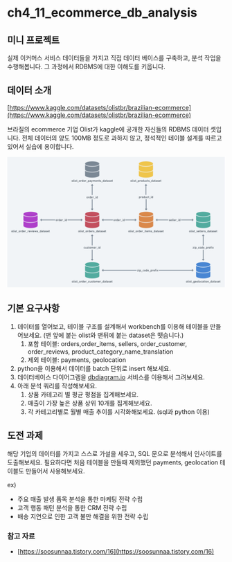 # ch4_11_ecommerce_db_analysis

## 미니 프로젝트

실제 이커머스 서비스 데이터들을 가지고 직접 데이터 베이스를 구축하고, 분석 작업을 수행해봅니다. 그 과정에서 RDBMS에 대한 이해도를 키웁니다.

## 데이터 소개

[https://www.kaggle.com/datasets/olistbr/brazilian-ecommerce](https://www.kaggle.com/datasets/olistbr/brazilian-ecommerce)

브라질의 ecommerce 기업 Olist가 kaggle에 공개한 자신들의 RDBMS 데이터 셋입니다. 전체 데이터의 양도 100MB 정도로 과하지 않고, 정석적인 테이블 설계를 따르고 있어서 실습에 용이합니다.

![Untitled](ch4_11_ecommerce_db_analysis%20bdb97b6703a74608b0e331ab21832c48/Untitled.png)

## 기본 요구사항

1. 데이터를 열어보고, 테이블 구조를 설계해서 workbench를 이용해 테이블을 만들어보세요. (맨 앞에 붙는 olist와 맨뒤에 붙는 dataset은 뗏습니다.)
    1. 포함 테이블: orders,order_items, sellers, order_customer, order_reviews, product_category_name_translation
    2. 제외 테이블: payments, geolocation
2. python을 이용해서 데이터를 batch 단위로 insert 해보세요.
3. 데이터베이스 다이어그램을 [dbdiagram.io](http://dbdiagram.io) 서비스를 이용해서 그려보세요.
4. 아래 분석 쿼리를 작성해보세요.
    1. 상품 카테고리 별 평균 평점을 집계해보세요.
    2. 매출이 가장 높은 상품 상위 10개를 집계해보세요.
    3. 각 카테고리별로 월별 매출 추이를 시각화해보세요. (sql과 python 이용)

## 도전 과제

해당 기업의 데이터를 가지고 스스로 가설을 세우고, SQL 문으로 분석해서 인사이트를 도출해보세요. 필요하다면 처음 테이블을 만들때 제외했던 payments, geolocation 테이블도 만들어서 사용해보세요.

ex)

- 주요 매출 발생 품목 분석을 통한 마케팅 전략 수립
- 고객 행동 패턴 분석을 통한 CRM 전략 수립
- 배송 지연으로 인한 고객 불만 해결을 위한 전략 수립

### 참고 자료

- [https://soosunnaa.tistory.com/16](https://soosunnaa.tistory.com/16)